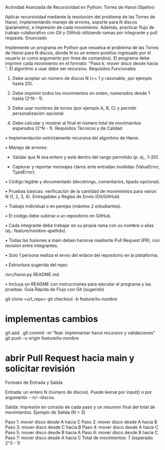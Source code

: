 Actividad Avanzada de Recursividad en Python: Torres de Hanoi
Objetivo

Aplicar recursividad mediante la resolución del problema de las Torres de Hanoi, implementando manejo de errores, soporte para N discos (parámetro), e impresión de cada movimiento. Además, practicar flujo de trabajo colaborativo con Git y GitHub utilizando ramas por integrante y pull requests.
Enunciado

Implemente un programa en Python que resuelva el problema de las Torres de Hanoi para N discos, donde N es un entero positivo ingresado por el usuario (o como argumento por línea de comandos). El programa debe imprimir cada movimiento en el formato: "Paso k: mover disco desde <origen> hacia <destino>". El algoritmo a usar debe ser recursivo.
Requisitos Funcionales

1) Debe aceptar un número de discos N (>= 1 y razonable, por ejemplo hasta 20).

2) Debe imprimir todos los movimientos en orden, numerados desde 1 hasta (2^N - 1).

3) Debe usar nombres de torres (por ejemplo A, B, C) y permitir personalización opcional.

4) Debe calcular y mostrar al final el número total de movimientos esperados (2^N - 1).
Requisitos Técnicos y de Calidad

• Implementación estrictamente recursiva del algoritmo de Hanoi.

• Manejo de errores:

  - Validar que N sea entero y esté dentro del rango permitido (p. ej., 1–20).

  - Capturar y reportar mensajes claros ante entradas inválidas (ValueError, TypeError).

• Código legible y documentado (docstrings, comentarios, tipado opcional).

• Pruebas básicas: verificación de la cantidad de movimientos para varios N (1, 2, 3, 4).
Entregables y Reglas de Envío (Git/GitHub)

• Trabajo individual o en parejas (máximo 2 estudiantes).

• El código debe subirse a un repositorio en GitHub.

• Cada integrante debe trabajar en su propia rama con su nombre o alias (ej.: feature/nombre-apellido).

• Todas las fusiones a main deben hacerse mediante Pull Request (PR), con revisión entre integrantes.

• Solo 1 persona realiza el envío del enlace del repositorio en la plataforma.

• Estructura sugerida del repo:

  /src/hanoi.py 
README.md

• Incluya un README con instrucciones para ejecutar el programa y las pruebas.
Guía Rápida de Flujo con Git (sugerido)

git clone <url_repo>
git checkout -b feature/tu-nombre
# implementas cambios
git add .
git commit -m "feat: implementar hanoi recursivo y validaciones"
git push -u origin feature/tu-nombre
# abrir Pull Request hacia main y solicitar revisión
Formato de Entrada y Salida

Entrada: un entero N (número de discos). Puede leerse por input() o por argumento --n/--discos.

Salida: impresión en consola de cada paso y un resumen final del total de movimientos.
Ejemplo de Salida (N = 3)

Paso 1: mover disco desde A hacia C
Paso 2: mover disco desde A hacia B
Paso 3: mover disco desde C hacia B
Paso 4: mover disco desde A hacia C
Paso 5: mover disco desde B hacia A
Paso 6: mover disco desde B hacia C
Paso 7: mover disco desde A hacia C
Total de movimientos: 7 (esperado: 2^3 - 1)